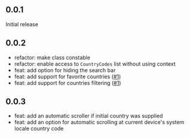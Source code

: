## 0.0.1

Initial release

## 0.0.2

- refactor: make class constable
- refactor: enable access to `CountryCodes` list without using context
- feat: add option for hiding the search bar
- feat: add support for favorite countries ([#1](https://github.com/fernan542/fl_country_code_picker/issues/1))
- feat: add support for countries filtering ([#1](https://github.com/fernan542/fl_country_code_picker/issues/1))

## 0.0.3

- feat: add an automatic scroller if initial country was supplied
- feat: add an option for automatic scrolling at current device's system locale country code